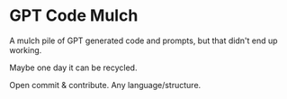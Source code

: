 # GPT Code Mulch

A mulch pile of GPT generated code and prompts, but that didn't end up working.

Maybe one day it can be recycled.

Open commit & contribute.  Any language/structure.
